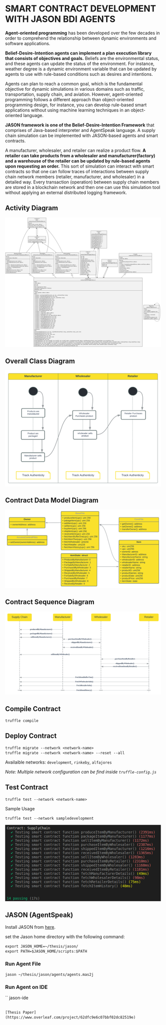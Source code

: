 # SMART CONTRACT DEVELOPMENT WITH JASON BDI AGENTS
**Agent-oriented programming** has been developed over the few decades in order to comprehend the relationship between dynamic environments and software applications. 

**Belief-Desire-Intention agents can implement a plan execution library that consists of objectives and goals.** Beliefs are the environmental status, and these agents can update the status of the environment. For instance, weather degree is a dynamic environment variable that can be updated by agents to use with rule-based conditions such as desires and intentions. 

Agents can plan to reach a common goal, which is the fundamental objective for dynamic simulations in various domains such as traffic, transportation, supply chain, and aviation. However, agent-oriented programming follows a different approach than object-oriented programming design, for instance, you can develop rule-based smart applications without using machine learning techniques in an object-oriented language. 

**JASON framework is one of the Belief-Desire-Intention Framework** that comprises of Java-based interpreter and AgentSpeak language. A supply chain simulation can be implemented with JASON-based agents and smart contracts. 

A manufacturer, wholesaler, and retailer can realize a product flow. **A retailer can take products from a wholesaler and manufacturer(factory) and a warehouse of the retailer can be updated by rule-based agents upon requesting an order.** This sort of simulation can interact with smart contracts so that one can follow traces of interactions between supply chain network members (retailer, manufacturer, and wholesaler) in a detailed way. Every transaction (operation) between supply chain members are stored in a blockchain network and then one can use this simulation tool without applying an external distributed logging framework.

## Activity Diagram 
<img src="diagrams/OverallClassDiagram.svg" alt="Overall Class Diagram"/>

## Overall Class Diagram
<img src="diagrams/Activity Diagram.svg" alt="Activity Diagram"/>

## Contract Data Model Diagram
<img src="diagrams/Data Model diagram.svg" alt="Contract Data Model Diagram"/>

## Contract Sequence Diagram
<img src="diagrams/Sequence diagram.svg" alt="Contract Sequence Diagram"/>

## Compile Contract
```
truffle compile
```

## Deploy Contract
```
truffle migrate --network <network-name>
truffle migrate --network <network-name> --reset --all
```
Availaible networks: `development`, `rinkeby`,  `alfajores`

*Note: Multiple network configuration can be find inside `truffle-config.js`*
## Test Contract
```
truffle test --network <network-name>
```
Sample Usage
```
truffle test --network sampledevelopment
```
<img src="images/test_ss.png" alt="Unit Test Screenshot"/>

## JASON (AgentSpeak)
Install JASON from [here](https://github.com/jason-lang/jason/blob/master/doc/tutorials/getting-started/shell-based.adoc).

set the Jason home directory with the following command:
```
export JASON_HOME=~/thesis/jason/
export PATH=$JASON_HOME/scripts:$PATH
```

### Run Agent File
```
jason ~/thesis/jason/agents/agents.mas2j
```
### Run Agent on IDE
``
jason-ide
```

[Thesis Paper](https://www.overleaf.com/project/62dfc9e6c07bbf02dc82519e)